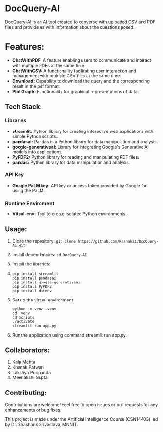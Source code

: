 
# DocQuery-AI
 DocQuery-AI is an AI tool created to converse with uploaded CSV and PDF files and provide us with information about the questions posed.

# Features:
- **ChatWithPDF:** A feature enabling users to communicate and interact with multiple PDFs at the same time.
- **ChatWithCSV:**  A functionality facilitating user interaction and management with multiple CSV files at the same time.
- **Download:** Capability to download the query and the corresponding result in the pdf format.
- **Plot Graph:** Functionality for graphical representations of data.

## Tech Stack:
### Libraries
- **streamlit:** Python library for creating interactive web applications with simple Python scripts..
- **pandasai:** Pandas is a Python library for data manipulation and analysis.
- **google-generativeai:** Library for integrating Google's Generative AI models into applications.
- **PyPDF2:** Python library for reading and manipulating PDF files.
- **pandas:** Python library for data manipulation and analysis.
### API Key
- **Google PaLM key:** API key or access token provided by Google for using the PaLM.
### Runtime Enviroment
- **Vitual-env:** Tool to create isolated Python environments.

## Usage:
1. Clone the 
repository: `git clone https://github.com/Khanak21/DocQuery-AI.git`
2. Install dependencies: `cd DocQuery-AI`
3. Install the libraries:
4. 
   ```
   pip install streamlit
   pip install pandasai
   pip install google-generativeai
   pip install PyPDF2
   pip install dotenv
   ```
   
5. Set up the virtual environment
   
   ```
   python -m venv .venv
   cd .venv
   cd Scripts
   ./activate
   streamlit run app.py
   ```
   
6. Run the application using command streamlit run app.py.

## Collaborators:
1. Kalp Mehta
2. Khanak Patwari
3. Lakshya Puripanda
4. Meenakshi Gupta

## Contributing:
Contributions are welcome! Feel free to open issues or pull requests for any enhancements or bug fixes.
 
This project is made under the Artificial Intelligence Course (CSN14403) led by Dr. Shashank Srivastava, MNNIT.

